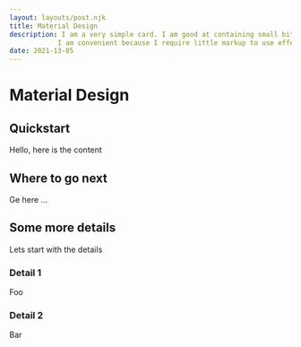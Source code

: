 ```yaml
---
layout: layouts/post.njk
title: Material Design
description: I am a very simple card. I am good at containing small bits of information.
            I am convenient because I require little markup to use effectively.
date: 2021-13-05
---
```


# Material Design

## Quickstart
Hello, here is the content


## Where to go next
Ge here ...

## Some more details
Lets start with the details

### Detail 1
Foo

### Detail 2
Bar

